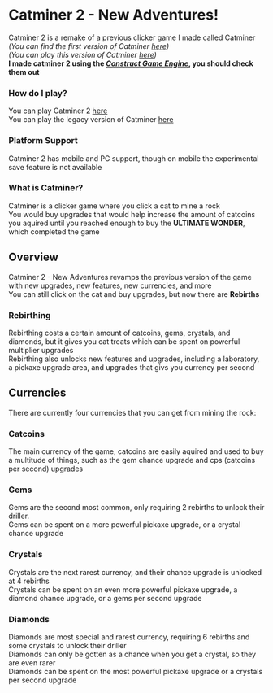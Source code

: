 # Catminer 2 - New Adventures!
Catminer 2 is a remake of a previous clicker game I made called Catminer
<br>
_(You can find the first version of Catminer [here](tinyurl.com/catminer))_
<br>
_(You can play this version of Catminer [here](lordzintick.github.io/catminer))_
<br>
**I made catminer 2 using the [_Construct Game Engine_](construct.net), you should check them out**
### How do I play?
You can play Catminer 2 [here](lordzintick.github.io/catminer)
<br>
You can play the legacy version of Catminer [here](https://tinyurl.com/catminer-legacy)
### Platform Support
Catminer 2 has mobile and PC support, though on mobile the experimental save feature is not available
### What is Catminer?
  Catminer is a clicker game where you click a cat to mine a rock
  <br>
  You would buy upgrades that would help increase the amount of catcoins you aquired until you reached enough to buy the **ULTIMATE WONDER**, which completed the game
<br>
## Overview
  Catminer 2 - New Adventures revamps the previous version of the game with new upgrades, new features, new currencies, and more
  <br>
  You can still click on the cat and buy upgrades, but now there are **Rebirths**
  <br>
  ### Rebirthing
  Rebirthing costs a certain amount of catcoins, gems, crystals, and diamonds, but it gives you cat treats which can be spent on powerful multiplier upgrades
  <br>
  Rebirthing also unlocks new features and upgrades, including a laboratory, a pickaxe upgrade area, and upgrades that givs you currency per second
  ## Currencies
  There are currently four currencies that you can get from mining the rock:
  ### Catcoins
  The main currency of the game, catcoins are easily aquired and used to buy a multitude of things, such as the gem chance upgrade and cps (catcoins per second) upgrades
  ### Gems
  Gems are the second most common, only requiring 2 rebirths to unlock their driller.
  <br>
  Gems can be spent on a more powerful pickaxe upgrade, or a crystal chance upgrade
  ### Crystals
  Crystals are the next rarest currency, and their chance upgrade is unlocked at 4 rebirths
  <br>
  Crystals can be spent on an even more powerful pickaxe upgrade, a diamond chance upgrade, or a gems per second upgrade
  ### Diamonds
  Diamonds are most special and rarest currency, requiring 6 rebirths and some crystals to unlock their driller
  <br>
  Diamonds can only be gotten as a chance when you get a crystal, so they are even rarer
  <br>
  Diamonds can be spent on the most powerful pickaxe upgrade or a crystals per second upgrade
